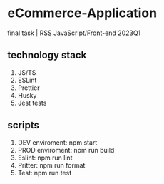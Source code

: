 # eCommerce-Application
final task | RSS JavaScript/Front-end 2023Q1 

## technology stack
1. JS/TS
2. ESLint
3. Prettier
4. Husky
5. Jest tests

## scripts
1. DEV enviroment: npm start 
2. PROD enviroment: npm run build 
3. Eslint: npm run lint
4. Pritter: npm run format
5. Test: npm run test

